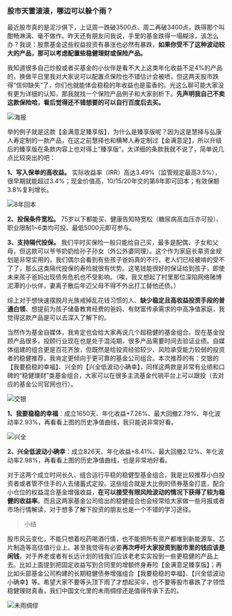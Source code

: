 ### 股市天雷滚滚，哪边可以躲个雨？

最近股市真的是泥沙俱下，上证周一跌破3500点、周二再破3400点，跌得那个叫酣畅淋漓、毫不做作。昨天还有朋友问我说，手里的基金跌得一塌糊涂，该怎么办？我说：股票基金这些权益投资有暴涨也必然有暴跌，**如果你受不了这种波动较大的产品，那可以考虑配置些稳健理财或保险产品。**

我知道很多自己炒股或者买基金的小伙伴是看不大上这类年化收益不足4%的产品的，换做平日里我对大家说可以配置点保险也不错估计会被喷，但这两天股市跌得“信仰缺失”了，你们也就能体会稳稳的年收益也是蛮香的。光这么聊可能大家没有更为详细的认知，那我就找一个保险产品例子和大家剖析下。**先声明我自己不卖这款保险哈，看后觉得还不错想要的可以自行百度后去买。**

![海报](../img/jmyz-info-0.png)

举的例子就是这款【金满意足臻享版】，为什么是臻享版呢？因为这是慧择与弘康人寿定制的一款产品，在这之前慧择也和横琴人寿定制过【金满意足】，所以升级后的臻享版在条款内容上也对得上“臻享版”。太详细的条款我就不说了，简单说几点比较突出的吧：

**1、写入保单的高收益。** 实际收益率（IRR）高达3.49%（监管规定最高3.5%），很早期就能超过3.4%；现金价值高，10/15/20年交的第8年即可回本；有效保额3.8%复利增长。

![8年回本](../img/jmyz-info-1.png)

**2、投保条件宽松。** 75岁以下都能买、健康告知特宽松（糖尿病高血压亦可投）、职业限制1~6类均可投、最低5000元即可参与。

**3、支持隔代投保。** 我们平时买保险一般只能给自己买，最多是配偶、子女和父母，但这款可以爷爷奶奶给孙子孙女（外公外婆同理）。这个作为家庭长辈资金规划是非常实用的，我们偶尔会看到有些孩子爸妈真的不行，老人们已经被啃的受不了了，那么这类隔代投保的寿险就很有优势。这笔钱能很好的保证给到孩子，即使未来孩子爸妈出现债务危机也不受影响。（唉，我又想起了村里那位深陷网络赌博泥潭的小伙伴，妻离子散后年迈父母不得不外出打工替他还债。）

综上对于想快速摆脱月光族戒掉乱花钱习惯的人、**缺少稳定且高收益投资手段的普通白领**、想提前为孩子储备教育经费的爸妈、有财富传承需求的中高净值家庭，我觉得这款产品是可以去深入了解下的。

当然作为基金自媒体，我肯定也会给大家再说几个超稳健的基金组合。现在基金投顾产品很多，投顾行业现在也是处于混沌期，很多产品需要时间去验证业绩。自媒体组建的组合更是百花齐放，但既然是给投资经验较少、风险承受能力较弱的投资者的稳健推荐，我肯定更倾向于更可靠的基金公司组合。本次推荐的有：交银的【我要稳稳的幸福】、兴全的【兴全低波动小确幸】，同样这两款是非常有业绩和口碑的“稳健理财”类基金组合，大家可以在很多主流基金代销平台上可以跟投（去对应的基金公司官网也行）。

![交银](../img/jmyz-info-2.jpg)

**1、我要稳稳的幸福**：成立1650天、年化收益+7.26%、最大回撤2.79%、年化波动率2.93%，再看看上图的历史净值曲线，我只能说非常好看。

![兴全](../img/jmyz-info-3.jpg)

**2、兴全低波动小确幸**：成立826天、年化收益+8.41%、最大回撤2.12%、年化波动率2.98%，再看看上图的历史净值曲线，也是非常地好看。

对于这两个成立时间长久、组合运行平稳的稳健型基金组合，我是比较推荐小白投资者或者管不住手的人去储蓄式定投。这些组合就是大比例的债券基金打底，配合小仓位的权益混合基金增强收益，**在可以接受有限风险波动的情况下获得了较为稳健的收益率**。而且这两家基金公司给出的稳健组合也会经常给大家做一些月报或者市场行情解读，对于想多了解下投资的朋友也是一个不错的学习途径。

> 小结

股市风云变化，不能只想着吃药喝酒行情，也不能把所有资产都堆到新能源车、芯片制造等高估值行业上。甚至我觉得有必要**再次呼吁大家投资到股市里的钱应该是闲钱**，对于养老或者有长远计划的钱我们应该老老实实投到一些更稳健的产品上去。比如上面提到把固定收益写到合同里的增额终身寿险【金满意足臻享版】；再比如头部基金公司构建的长期稳健债券增强组合【我要稳稳的幸福】、【兴全低波动小确幸】等。希望大家不要等头顶下雨了才想起买伞，也不要等股市暴跌了才领悟稳健理财真香，我们中国文化里的未雨绸缪还是值得传承下去的。

![未雨绸缪](../img/jmyz-info-4.png)